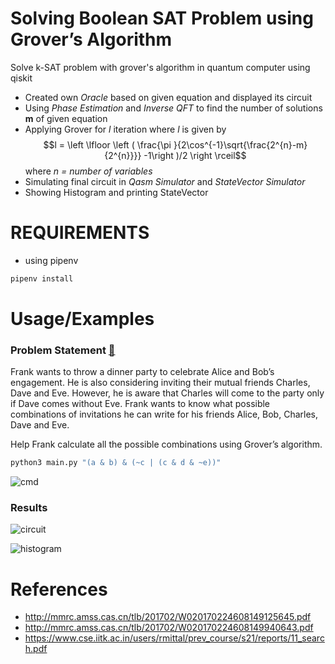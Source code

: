 
# Solving Boolean SAT Problem using Grover’s Algorithm

Solve k-SAT problem with grover's algorithm in quantum computer using qiskit
- Created own *Oracle* based on given equation and displayed its circuit
- Using *Phase Estimation* and *Inverse QFT* to find the number of solutions **m** of given equation
- Applying Grover for *l* iteration where *l* is given by
$$l = \left \lfloor \left ( \frac{\pi }{2\cos^{-1}\sqrt{\frac{2^{n}-m}{2^{n}}}} -1\right )/2 \right \rceil$$
where *n = number of variables*
- Simulating final circuit in *Qasm Simulator* and *StateVector Simulator*
- Showing Histogram and printing StateVector

# REQUIREMENTS
- using pipenv
```bash
pipenv install
```

# Usage/Examples
### Problem Statement [🔗](https://app.simplenote.com/p/Pbbh5y)
Frank wants to throw a dinner party to celebrate Alice and Bob’s engagement. He is also considering inviting their mutual friends Charles, Dave and Eve. However, he is aware that Charles will come to the party only if Dave comes without Eve. Frank wants to know what possible combinations of invitations he can write for his friends Alice, Bob, Charles, Dave and Eve.

Help Frank calculate all the possible combinations using Grover’s algorithm.

```cmd
python3 main.py "(a & b) & (~c | (c & d & ~e))"
```

![cmd](https://github.com/adityabadhiye/grover-sat/blob/master/images/sample.png)
### Results

![circuit](https://github.com/adityabadhiye/grover-sat/blob/master/images/circuit.png)

![histogram](https://github.com/adityabadhiye/grover-sat/blob/master/images/qasmhist.png)

# References
- http://mmrc.amss.cas.cn/tlb/201702/W020170224608149125645.pdf
- http://mmrc.amss.cas.cn/tlb/201702/W020170224608149940643.pdf
- https://www.cse.iitk.ac.in/users/rmittal/prev_course/s21/reports/11_search.pdf
